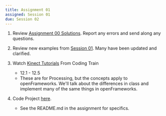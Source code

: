 ```yaml
---
title: Assignment 01
assigned: Session 01
due: Session 02
---
```


1.  Review [Assignment 00 Solutions](https://github.com/SAIC-ARTTECH-3039-5039/Assignment_00). Report any errors and send along any questions.

2.  Review new examples from [Session 01](https://github.com/SAIC-ATS/ARTTECH-3039/tree/master/Session_01). Many have been updated and clarified.

3.  Watch [Kinect Tutorials](https://www.youtube.com/watch?v=QmVNgdapJJM&list=PLRqwX-V7Uu6ZMlWHdcy8hAGDy6IaoxUKf) From Coding Train
    - 12.1 - 12.5
    - These are for Processing, but the concepts apply to openFrameworks. We'll talk about the differences in class and implement many of the same things in openFrameworks.

4.  Code Project [here](https://classroom.github.com/a/jOrIhPue).
    - See the README.md in the assignment for specifics.
